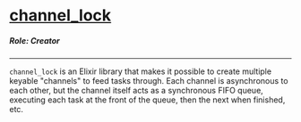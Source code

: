 # [channel_lock](https://github.com/aaruel/channel_lock)

##### Role: Creator

---

`channel_lock` is an Elixir library that makes it possible to create multiple keyable "channels" to feed tasks through. Each channel is asynchronous to each other, but the channel itself acts as a synchronous FIFO queue, executing each task at the front of the queue, then the next when finished, etc.
